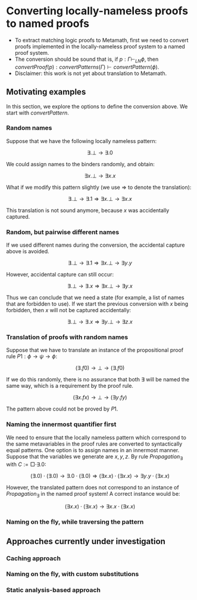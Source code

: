 # Converting locally-nameless proofs to named proofs

- To extract matching logic proofs to Metamath, first we need to convert proofs implemented in the locally-nameless proof system to a named proof system.
- The conversion should be sound that is, if $p : \Gamma \vdash_{LN} \phi$, then $convertProof(p) : convertPatterns(\Gamma) \vdash convertPattern(\phi)$.
- Disclaimer: this work is not yet about translation to Metamath.

## Motivating examples

In this section, we explore the options to define the conversion above. We start with $convertPattern$.

### Random names

Suppose that we have the following locally nameless pattern:

$$
\exists . \bot \to \exists . 0
$$

We could assign names to the binders randomly, and obtain:

$$
\exists x. \bot \to \exists x. x
$$

What if we modify this pattern slightly (we use $\Longrightarrow$ to denote the translation):

$$
\exists . \bot \to \exists . 1 \Longrightarrow \exists x. \bot \to \exists x. x
$$

This translation is not sound anymore, because $x$ was accidentally captured.

### Random, but pairwise different names

If we used different names during the conversion, the accidental capture above is avoided.

$$
\exists . \bot \to \exists . 1 \Longrightarrow \exists x. \bot \to \exists y. y
$$

However, accidental capture can still occur:

$$
\exists . \bot \to \exists . x \Longrightarrow \exists x. \bot \to \exists y. x
$$

Thus we can conclude that we need a state (for example, a list of names that are forbidden to use). If we start the previous conversion with $x$ being forbidden, then $x$ will not be captured accidentally:

$$
\exists . \bot \to \exists . x \Longrightarrow \exists y. \bot \to \exists z. x
$$

### Translation of proofs with random names

Suppose that we have to translate an instance of the propositional proof rule $P1 : \phi \to \psi \to \phi$:

$$
(\exists . f 0) \to \bot \to (\exists . f 0)
$$

If we do this randomly, there is no assurance that both $\exists$ will be named the same way, which is a requirement by the proof rule.

$$
(\exists x. f x) \to \bot \to (\exists y. f y)
$$

The pattern above could not be proved by $P1$.

### Naming the innermost quantifier first

We need to ensure that the locally nameless pattern which correspond to the same metavariables in the proof rules are converted to syntactically equal patterns. One option is to assign names in an innermost manner. Suppose that the variables we generate are $x,y,z$. By rule $Propagation_\exists$ with $C := \Box \cdot \exists . 0$:

$$
(\exists . 0) \cdot (\exists . 0) \to \exists . 0 \cdot (\exists . 0) \Longrightarrow
(\exists x. x) \cdot (\exists x. x) \to \exists y. y \cdot (\exists x. x)
$$

However, the translated pattern does not correspond to an instance of $Propagation_\exists$ in the named proof system! A correct instance would be:

$$
(\exists x. x) \cdot (\exists x. x) \to \exists x. x \cdot (\exists x. x)
$$

### Naming on the fly, while traversing the pattern



## Approaches currently under investigation

### Caching approach

### Naming on the fly, with custom substitutions

### Static analysis-based approach
